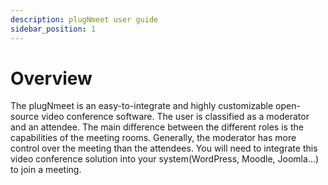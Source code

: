 ```yaml
---
description: plugNmeet user guide
sidebar_position: 1
---
```


# Overview

The plugNmeet is an easy-to-integrate and highly customizable open-source video conference software.
The user is classified as a moderator and an attendee. The main difference between the different roles is the capabilities of the meeting rooms. Generally, the moderator has more control over the meeting than the attendees.
You will need to integrate this video conference solution into your system(WordPress, Moodle, Joomla...) to join a meeting.
